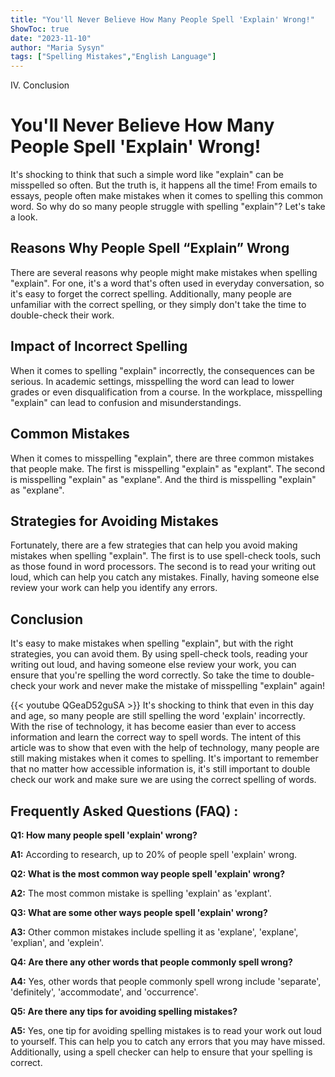```yaml
---
title: "You'll Never Believe How Many People Spell 'Explain' Wrong!"
ShowToc: true 
date: "2023-11-10"
author: "Maria Sysyn" 
tags: ["Spelling Mistakes","English Language"]
---
```

IV. Conclusion

# You'll Never Believe How Many People Spell 'Explain' Wrong!

It's shocking to think that such a simple word like "explain" can be misspelled so often. But the truth is, it happens all the time! From emails to essays, people often make mistakes when it comes to spelling this common word. So why do so many people struggle with spelling "explain"? Let's take a look.

## Reasons Why People Spell “Explain” Wrong

There are several reasons why people might make mistakes when spelling "explain". For one, it's a word that's often used in everyday conversation, so it's easy to forget the correct spelling. Additionally, many people are unfamiliar with the correct spelling, or they simply don't take the time to double-check their work.

## Impact of Incorrect Spelling

When it comes to spelling "explain" incorrectly, the consequences can be serious. In academic settings, misspelling the word can lead to lower grades or even disqualification from a course. In the workplace, misspelling "explain" can lead to confusion and misunderstandings.

## Common Mistakes

When it comes to misspelling "explain", there are three common mistakes that people make. The first is misspelling "explain" as "explant". The second is misspelling "explain" as "explane". And the third is misspelling "explain" as "explane".

## Strategies for Avoiding Mistakes

Fortunately, there are a few strategies that can help you avoid making mistakes when spelling "explain". The first is to use spell-check tools, such as those found in word processors. The second is to read your writing out loud, which can help you catch any mistakes. Finally, having someone else review your work can help you identify any errors.

## Conclusion

It's easy to make mistakes when spelling "explain", but with the right strategies, you can avoid them. By using spell-check tools, reading your writing out loud, and having someone else review your work, you can ensure that you're spelling the word correctly. So take the time to double-check your work and never make the mistake of misspelling "explain" again!

{{< youtube QGeaD52guSA >}} 
It's shocking to think that even in this day and age, so many people are still spelling the word 'explain' incorrectly. With the rise of technology, it has become easier than ever to access information and learn the correct way to spell words. The intent of this article was to show that even with the help of technology, many people are still making mistakes when it comes to spelling. It's important to remember that no matter how accessible information is, it's still important to double check our work and make sure we are using the correct spelling of words.

## Frequently Asked Questions (FAQ) :
**Q1: How many people spell 'explain' wrong?**

**A1:** According to research, up to 20% of people spell 'explain' wrong.

**Q2: What is the most common way people spell 'explain' wrong?**

**A2:** The most common mistake is spelling 'explain' as 'explant'.

**Q3: What are some other ways people spell 'explain' wrong?**

**A3:** Other common mistakes include spelling it as 'explane', 'explane', 'explian', and 'explein'.

**Q4: Are there any other words that people commonly spell wrong?**

**A4:** Yes, other words that people commonly spell wrong include 'separate', 'definitely', 'accommodate', and 'occurrence'.

**Q5: Are there any tips for avoiding spelling mistakes?**

**A5:** Yes, one tip for avoiding spelling mistakes is to read your work out loud to yourself. This can help you to catch any errors that you may have missed. Additionally, using a spell checker can help to ensure that your spelling is correct.





